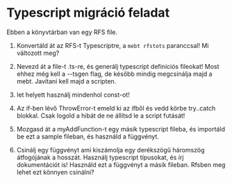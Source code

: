 Typescript migráció feladat
========================

Ebben a könyvtárban van egy RFS file.

1. Konvertáld át az RFS-t Typescriptre, a `mebt rfstots` paranccsal!
Mi változott meg?

2. Nevezd át a file-t .ts-re, és generálj typescript definíciós fileokat!
Most ehhez még kell a --tsgen flag, de később mindig megcsinálja majd a mebt.
Javítani kell majd a scripten.

3. let helyett használj mindenhol const-ot!

4. Az if-ben lévő ThrowError-t emeld ki az ifből és vedd körbe try..catch blokkal.
Csak logold a hibát de ne állítsd le a script futását!

5. Mozgasd át a myAddFunction-t egy másik typescript fileba, és
importáld be ezt a sample fileban, és használd a függvényt.

6. Csinálj egy függvényt ami kiszámolja egy derékszögű háromszög átfogójának a hosszát.
Használj typescript típusokat, és írj dokumentációt is!
Használd ezt a függvényt a másik fileban.
Rfsben meg lehet ezt könnyen csinálni?